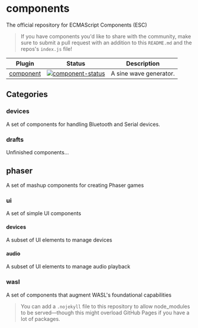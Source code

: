 # components
The official repository for ECMAScript Components (ESC)

> If you have components you'd like to share with the community, make sure to submit a pull request with an addition to this `README.md` and the repos's `index.js` file!


| Plugin               | Status                                                       | Description                                             |
| --------------------- | ------------------------------------------------------------ | ------------------------------------------------------- |
| [component]         | [![component-status]][component] | A sine wave generator.


## Categories
### devices
A set of components for handling Bluetooth and Serial devices.

### drafts
Unfinished components...

## phaser
A set of mashup components for creating Phaser games

### ui
A set of simple UI components

#### devices
A subset of UI elements to manage devices

#### audio
A subset of UI elements to manage audio playback

### wasl
A set of components that augment WASL's foundational capabilities


> You can add a `.nojekyll` file to this repository to allow node_modules to be served—though this might overload GitHub Pages if you have a lot of packages.


<!-- component -->
[component]: https://github.com/brainsatplay/component
[component-status]: https://img.shields.io/npm/v/@brainsatplay/component

